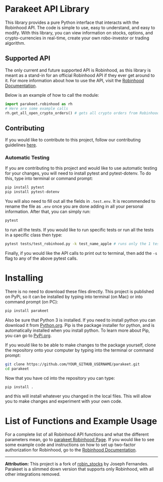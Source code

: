 # Parakeet API Library

This library provides a pure Python interface that interacts with the Robinhood API. The code is simple to use, easy to understand, and easy to modify. With this library, you can view information on stocks, options, and crypto-currencies in real-time, create your own robo-investor or trading algorithm.

## Supported API

The only current and future supported API is Robinhood, as this library is meant as a stand-in for an official Robinhood API if they ever get around to it. For more information about how to use the API, visit the [Robinhood Documentation](Robinhood.rst).

Below is an example of how to call the module:

```python
import parakeet.robinhood as rh
# Here are some example calls
rh.get_all_open_crypto_orders() # gets all crypto orders from Robinhood
```

## Contributing

If you would like to contribute to this project, follow our contributing guidelines [here](https://github.com/jmfernandes/robin_stocks/blob/master/contributing.md).

### Automatic Testing


If you are contributing to this project and would like to use automatic testing for your changes, you will need to install pytest and pytest-dotenv. To do this, type into terminal or command prompt:


```bash
pip install pytest
pip install pytest-dotenv
```


You will also need to fill out all the fields in `.test.env`. It is recommended to rename the file as `.env` once you are done adding in all your personal information. After that, you can simply run:


```bash
pytest
```


to run all the tests. If you would like to run specific tests or run all the tests in a specific class then type:

```bash
pytest tests/test_robinhood.py -k test_name_apple # runs only the 1 test
```


Finally, if you would like the API calls to print out to terminal, then add the `-s` flag to any of the above pytest calls.


# Installing

There is no need to download these files directly. This project is published on PyPi, so it can be installed by typing into terminal (on Mac) or into command prompt (on PC):

```bash
pip install parakeet
```

Also be sure that Python 3 is installed. If you need to install python you can download it from [Python.org](https://www.python.org/downloads/). Pip is the package installer for python, and is automatically installed when you install python. To learn more about Pip, you can go to [PyPi.org](https://pypi.org/project/pip/).

If you would like to be able to make changes to the package yourself, clone the repository onto your computer by typing into the terminal or command prompt:

```bash
git clone https://github.com/YOUR_GITHUB_USERNAME/parakeet.git
cd parakeet
```

Now that you have cd into the repository you can type:

```bash
pip install .
```

and this will install whatever you changed in the local files. This will allow you to make changes and experiment with your own code.


# List of Functions and Example Usage


For a complete list of all Robinhood API functions and what the different parameters mean, go to [parakeet Robinhood Page](http://www.robin-stocks.com/en/latest/robinhood.html). If you would like to see some example code and instructions on how to set up two-factor authorization for Robinhood, go to the [Robinhood Documentation](Robinhood.rst).

---

**Attribution:** This project is a fork of [robin_stocks](https://github.com/jmfernandes/robin_stocks) by Joseph Fernandes. Parakeet is a slimmed down version that supports only Robinhood, with all other integrations removed.
